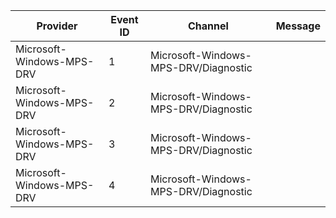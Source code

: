 Provider                   |  Event ID  |  Channel                               |  Message
---------------------------|------------|----------------------------------------|---------
Microsoft-Windows-MPS-DRV  |  1         |  Microsoft-Windows-MPS-DRV/Diagnostic  |
Microsoft-Windows-MPS-DRV  |  2         |  Microsoft-Windows-MPS-DRV/Diagnostic  |
Microsoft-Windows-MPS-DRV  |  3         |  Microsoft-Windows-MPS-DRV/Diagnostic  |
Microsoft-Windows-MPS-DRV  |  4         |  Microsoft-Windows-MPS-DRV/Diagnostic  |
